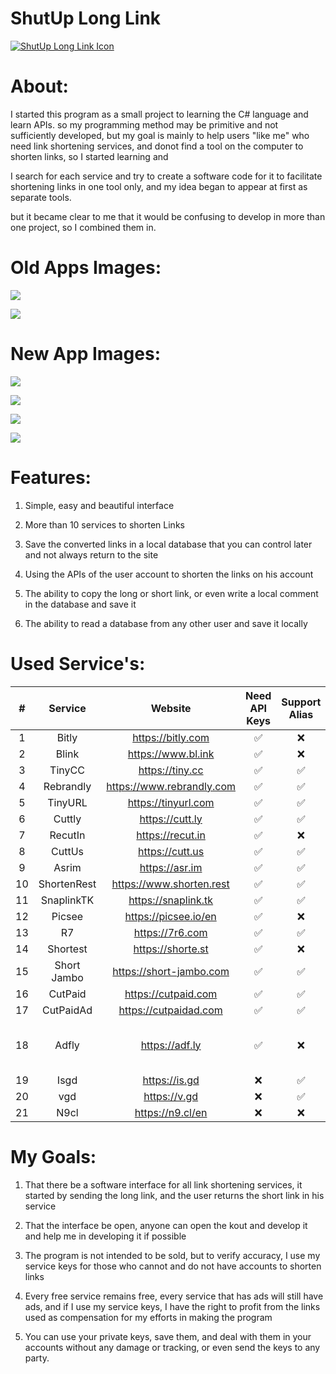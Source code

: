 ShutUp Long Link
=============

[![ShutUp Long Link Icon](https://i.imgur.com/M5WHGvI.png "ShutUp Long Link Icon")](https://i.imgur.com/M5WHGvI.png "ShutUp Long Link Icon")

About:
=============

I started this program as a small project to learning  the C# language and learn APIs.
so my programming method may be primitive and not sufficiently developed, 
but my goal is mainly to help users "like me" who need link shortening services, 
and donot find a tool on the computer to shorten links, so I started learning and 

I search for each service and try to create a software code for it to facilitate shortening links in one tool only, and my idea began to appear at first as separate tools.

but it became clear to me that it would be confusing to develop in more than one project, so I combined them in.

Old Apps Images:
=============

[![](https://i.imgur.com/l2EIhCK.png)](https://i.imgur.com/l2EIhCK.png)

[![](https://i.imgur.com/xe39mn2.png)](https://i.imgur.com/xe39mn2.png)

New App Images:
=============

[![](https://i.imgur.com/Wg2xzgH.png)](https://i.imgur.com/Wg2xzgH.png)

[![](https://i.imgur.com/4j6wVje.png)](https://i.imgur.com/4j6wVje.png)

[![](https://i.imgur.com/JnLcsfJ.png)](https://i.imgur.com/JnLcsfJ.png)

[![](https://i.imgur.com/MpbreRP.png)](https://i.imgur.com/MpbreRP.png)


Features:
=============
1. Simple, easy and beautiful interface

2. More than 10 services to shorten Links

3. Save the converted links in a local database that you can control later and not always return to the site

4. Using the APIs of the user account to shorten the links on his account

5. The ability to copy the long or short link, or even write a local comment in the database and save it

6. The ability to read a database from any other user and save it locally

Used Service's:
=============

| # | Service  | Website |Need API Keys |Support Alias|Notes 
|:------:|:--------:|:----------:|:--------:|:-------:|:-------:|
| 1 | Bitly | https://bitly.com |        ✅     | ❌ ||
| 2 | Blink        |   https://www.bl.ink |✅| ❌ ||
| 3 | TinyCC        |    https://tiny.cc | ✅| ✅ ||
| 4 | Rebrandly        |    https://www.rebrandly.com | ✅|✅||
| 5 | TinyURL        |    https://tinyurl.com | ✅|✅||
| 6 | Cuttly        |    https://cutt.ly | ✅|✅||
| 7 | RecutIn        |    https://recut.in | ✅|❌||
| 8 | CuttUs        |    https://cutt.us | ✅|✅||
| 9 | Asrim        |    https://asr.im | ✅|✅||
| 10 | ShortenRest        |    https://www.shorten.rest | ✅|✅||
| 11 | SnaplinkTK        |    https://snaplink.tk | ✅|✅||
| 12 | Picsee        |    https://picsee.io/en | ✅|❌||
| 13 | R7        |    https://7r6.com | ✅|✅||
| 14 | Shortest        |    https://shorte.st | ✅|❌||
| 15 | Short Jambo        |    https://short-jambo.com | ✅|✅||
| 16 | CutPaid        |    https://cutpaid.com | ✅|✅||
| 17 | CutPaidAd        |    https://cutpaidad.com | ✅|✅||
| 18 | Adfly        |    https://adf.ly | ✅|❌|Going to End 😓|
| 19 | Isgd        |    https://is.gd |❌|✅||
| 20 | vgd        |    https://v.gd |❌|✅||
| 21 | N9cl        |   https://n9.cl/en |❌|❌||


My Goals:
=============

1. That there be a software interface for all link shortening services, it started by sending the long link, and the user returns the short link in his service

2. That the interface be open, anyone can open the kout and develop it and help me in developing it if possible

4. The program is not intended to be sold, but to verify accuracy, I use my service keys for those who cannot and do not have accounts to shorten links

5. Every free service remains free, every service that has ads will still have ads, and if I use my service keys, I have the right to profit from the links used as compensation for my efforts in making the program

6. You can use your private keys, save them, and deal with them in your accounts without any damage or tracking, or even send the keys to any party.
